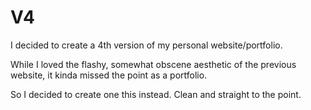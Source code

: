 # V4

I decided to create a 4th version of my personal website/portfolio.

While I loved the flashy, somewhat obscene aesthetic of the previous website, it kinda missed the point as a portfolio.

So I decided to create one this instead. Clean and straight to the point.
